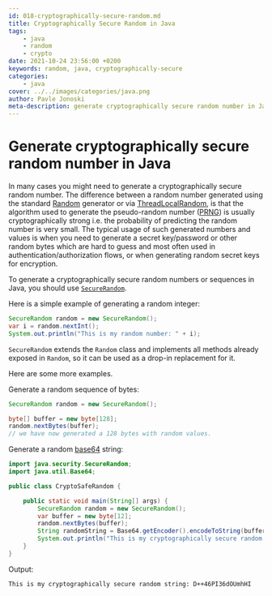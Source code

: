 ```yaml
---
id: 018-cryptographically-secure-random.md
title: Cryptographically Secure Random in Java
tags:
    - java
    - random
    - crypto
date: 2021-10-24 23:56:00 +0200 
keywords: random, java, cryptographically-secure
categories:
    - java
cover: ../../images/categories/java.png
author: Pavle Jonoski
meta-description: generate cryptographically secure random number in Java
---
```


# Generate cryptographically secure random number in Java

In many cases you might need to generate a cryptographically secure random number. The difference between a random number
generated using the standard [Random](https://docs.oracle.com/javase/8/docs/api/java/util/Random.html) generator or via [ThreadLocalRandom](https://docs.oracle.com/javase/8/docs/api/java/util/concurrent/ThreadLocalRandom.html), is that the algorithm used to generate the
pseudo-random number ([PRNG](https://en.wikipedia.org/wiki/Pseudorandom_number_generator)) is usually cryptographically strong i.e. the probability of predicting the random number is very
small. The typical usage of such generated numbers and values is when you need to generate a secret key/password or other random bytes which are hard to guess and most often used in authentication/authorization flows, or when generating random secret keys for encryption.

To generate a cryptographically secure random numbers or sequences in Java, you should use [`SecureRandom`](https://docs.oracle.com/javase/8/docs/api/java/security/SecureRandom.html).

Here is a simple example of generating a random integer:

```java
SecureRandom random = new SecureRandom();
var i = random.nextInt();
System.out.println("This is my random number: " + i);
```
`SecureRandom` extends the `Random` class and implements all methods already exposed in `Random`, so it can be used as a drop-in replacement for it.

Here are some more examples.

Generate a random sequence of bytes:

```java
SecureRandom random = new SecureRandom();

byte[] buffer = new byte[128];
random.nextBytes(buffer);
// we have now generated a 128 bytes with random values.
```

Generate a random [base64](https://en.wikipedia.org/wiki/Base64) string:

```java
import java.security.SecureRandom;
import java.util.Base64;

public class CryptoSafeRandom {

    public static void main(String[] args) {
        SecureRandom random = new SecureRandom();
        var buffer = new byte[12];
        random.nextBytes(buffer);
        String randomString = Base64.getEncoder().encodeToString(buffer);
        System.out.println("This is my cryptographically secure random string: " + randomString);
    }
}
```

Output:
```
This is my cryptographically secure random string: D++46PI36dOUmhHI
```